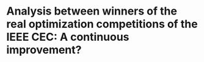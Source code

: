 # Analysis between winners of the real optimization competitions of the IEEE CEC: A continuous improvement?
